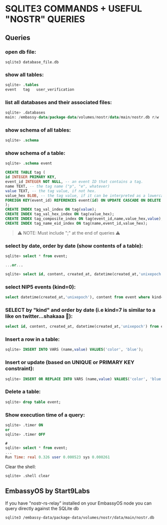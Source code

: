 # SQLITE3 COMMANDS + USEFUL "NOSTR" QUERIES

## Queries

### open db file:
```
sqlite3 database_file.db
```

### show all tables:

```sql
sqlite> .tables
event   tag   user_verification
```

### list all databases and their associated files:
```sql
sqlite> .databases
main: /embassy-data/package-data/volumes/nostr/data/main/nostr.db r/w
```

### show schema of all tables:
```sql
sqlite> .schema
```

### show schema of a table:
```sql
sqlite> .schema event

CREATE TABLE tag (
id INTEGER PRIMARY KEY,
event_id INTEGER NOT NULL, -- an event ID that contains a tag.
name TEXT, -- the tag name ("p", "e", whatever)
value TEXT, -- the tag value, if not hex.
value_hex BLOB, -- the tag value, if it can be interpreted as a lowercase hex string.
FOREIGN KEY(event_id) REFERENCES event(id) ON UPDATE CASCADE ON DELETE CASCADE
);
CREATE INDEX tag_val_index ON tag(value);
CREATE INDEX tag_val_hex_index ON tag(value_hex);
CREATE INDEX tag_composite_index ON tag(event_id,name,value_hex,value);
CREATE INDEX tag_name_eid_index ON tag(name,event_id,value_hex);
```
> ⚠️ NOTE: Must include ";" at the end of queries ⚠️
### select by date, order by date (show contents of a table):
```sql
sqlite> select * from event;

...or...

sqlite> select id, content, created_at, datetime(created_at,'unixepoch') from event where created_at > 1673579350 order by created_at desc limit 1;
```

### select NIP5 events (kind=0):
```sql
select datetime(created_at,'unixepoch'), content from event where kind=0 order by created_at desc;
```


### SELECT by "kind" and order by date (i.e kind=7 is similar to a like on twitter...shakaaa 🤙):
```sql
select id, content, created_at, datetime(created_at,'unixepoch') from event where kind=7 order by created_at desc;
```

### Insert a row in a table:
```sql
sqlite> INSERT INTO VARS (name,value) VALUES('color', 'blue');
```

### Insert or update (based on UNIQUE or PRIMARY KEY constraint):
```sql
sqlite> INSERT OR REPLACE INTO VARS (name,value) VALUES('color', 'blue');
```

### Delete a table:
```sql
sqlite> drop table event;
```

### Show execution time of a query:
```sql
sqlite> .timer ON
or
sqlite> .timer OFF

#
sqlite> select * from event;
...
Run Time: real 0.326 user 0.000523 sys 0.000261
```

Clear the shell:
```
sqlite> .shell clear
```

## EmbassyOS by Start9Labs
If you have "nostr-rs-relay" installed on your EmbassyOS node you can query directly against the SQLite db
```bash
sqlite3 /embassy-data/package-data/volumes/nostr/data/main/nostr.db
```